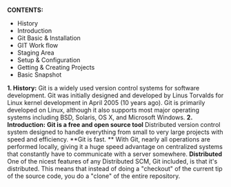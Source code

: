 **CONTENTS:**
* History
* Introduction
* Git Basic & Installation
* GIT Work flow
* Staging Area
* Setup & Configuration
* Getting & Creating Projects
* Basic Snapshot

**1. History:**
Git is a widely used version control systems for software development. 
Git was initially designed and developed by Linus Torvalds for Linux kernel development in April 2005 (10 years ago).
Git is primarily developed on Linux, although it also supports most major operating systems including BSD, Solaris, OS X, and Microsoft Windows.
**2. Introduction:**
	**Git is a free and open source tool**
		Distributed version control system designed to handle everything from small to 		very large projects with speed and efficiency.
	**Git is fast. **
		With Git, nearly all operations are performed locally, giving it a huge speed 		advantage on centralized systems that constantly have to communicate with 		a server somewhere.
	**Distributed**
		One of the nicest features of any Distributed SCM, Git included, is that it's 			distributed. This means that instead of doing a "checkout" of the current tip of 		the source code, you do a "clone" of the entire 	repository.